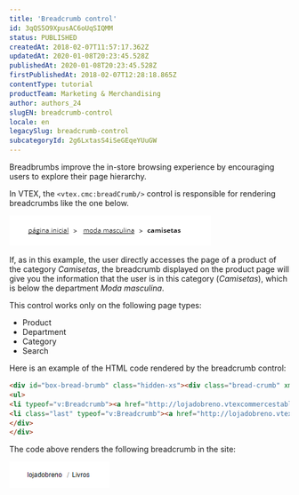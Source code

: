 ```yaml
---
title: 'Breadcrumb control'
id: 3qQS5O9XpusAC6oUqSIQMM
status: PUBLISHED
createdAt: 2018-02-07T11:57:17.362Z
updatedAt: 2020-01-08T20:23:45.528Z
publishedAt: 2020-01-08T20:23:45.528Z
firstPublishedAt: 2018-02-07T12:28:18.865Z
contentType: tutorial
productTeam: Marketing & Merchandising
author: authors_24
slugEN: breadcrumb-control
locale: en
legacySlug: breadcrumb-control
subcategoryId: 2g6LxtasS4iSeGEqeYUuGW
---
```


Breadbrumbs improve the in-store browsing experience by encouraging users to explore their page hierarchy.

In VTEX, the `<vtex.cmc:breadCrumb/>` control is responsible for rendering breadcrumbs like the one below.

![breadcrumb1](https://raw.githubusercontent.com/vtexdocs/help-center-content/refs/heads/main/docs/en/tutorials/Storefront/Layout/breadcrumb-control_1.png)

If, as in this example, the user directly accesses the page of a product of the category *Camisetas*, the breadcrumb displayed on the product page will give you the information that the user is in this category (*Camisetas*), which is below the department *Moda masculina*.

This control works only on the following page types:
- Product
- Department
- Category
- Search

Here is an example of the HTML code rendered by the breadcrumb control:

```html
<div id="box-bread-brumb" class="hidden-xs"><div class="bread-crumb" xmlns:v="http://rdf.data-vocabulary.org/#">
<ul>
<li typeof="v:Breadcrumb"><a href="http://lojadobreno.vtexcommercestable.com.br/" rel="v:url" property="v:title">lojadobreno</a></li>
<li class="last" typeof="v:Breadcrumb"><a href="http://lojadobreno.vtexcommercestable.com.br/livros" rel="v:url" property="v:title">Livros</a></li></ul>
</div>
</div>
```

The code above renders the following breadcrumb in the site:

![breadcrumb2](https://raw.githubusercontent.com/vtexdocs/help-center-content/refs/heads/main/docs/en/tutorials/Storefront/Layout/breadcrumb-control_2.png)
